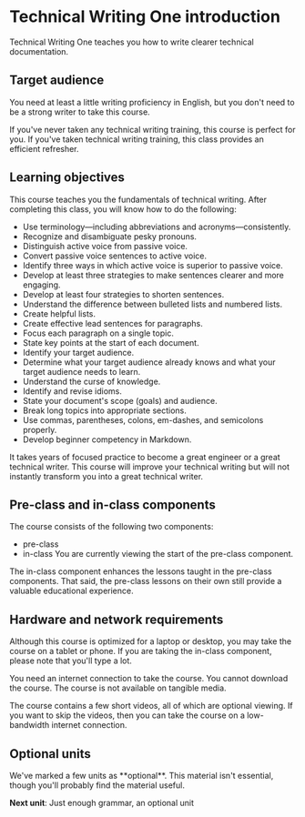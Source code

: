<h1>Technical Writing One introduction</h1>
Technical Writing One teaches you how to write clearer technical documentation.

<h2>Target audience</h2>
You need at least a little writing proficiency in English, but you don't need to be a strong writer to take this course.

If you've never taken any technical writing training, this course is perfect for you. If you've taken technical writing training, this class provides an efficient refresher.

<h2>Learning objectives</h2>
This course teaches you the fundamentals of technical writing. After completing this class, you will know how to do the following:

* Use terminology—including abbreviations and acronyms—consistently.
* Recognize and disambiguate pesky pronouns.
* Distinguish active voice from passive voice.
* Convert passive voice sentences to active voice.
* Identify three ways in which active voice is superior to passive voice.
* Develop at least three strategies to make sentences clearer and more engaging.
* Develop at least four strategies to shorten sentences.
* Understand the difference between bulleted lists and numbered lists.
* Create helpful lists.
* Create effective lead sentences for paragraphs.
* Focus each paragraph on a single topic.
* State key points at the start of each document.
* Identify your target audience.
* Determine what your target audience already knows and what your target audience needs to learn.
* Understand the curse of knowledge.
* Identify and revise idioms.
* State your document's scope (goals) and audience.
* Break long topics into appropriate sections.
* Use commas, parentheses, colons, em-dashes, and semicolons properly.
* Develop beginner competency in Markdown.

It takes years of focused practice to become a great engineer or a great technical writer. This course will improve your technical writing but will not instantly transform you into a great technical writer.

<h2>Pre-class and in-class components</h2>
The course consists of the following two components:

* pre-class
* in-class
You are currently viewing the start of the pre-class component.

The in-class component enhances the lessons taught in the pre-class components. That said, the pre-class lessons on their own still provide a valuable educational experience.

<h2>Hardware and network requirements</h2>
Although this course is optimized for a laptop or desktop, you may take the course on a tablet or phone. If you are taking the in-class component, please note that you'll type a lot.

You need an internet connection to take the course. You cannot download the course. The course is not available on tangible media.

The course contains a few short videos, all of which are optional viewing. If you want to skip the videos, then you can take the course on a low-bandwidth internet connection.

<h2>Optional units</h2>
We've marked a few units as **optional**. This material isn't essential, though you'll probably find the material useful.
 
      
 
 
   
**Next unit**: Just enough grammar, an optional unit
